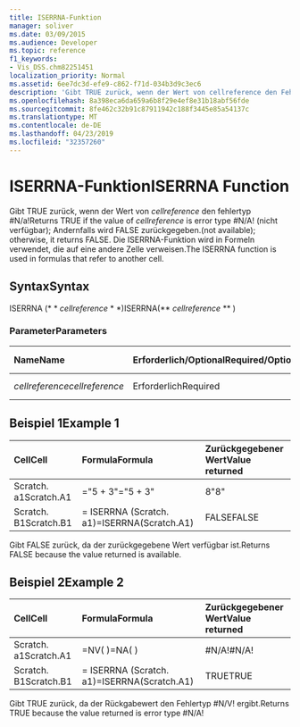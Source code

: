 ```yaml
---
title: ISERRNA-Funktion
manager: soliver
ms.date: 03/09/2015
ms.audience: Developer
ms.topic: reference
f1_keywords:
- Vis_DSS.chm82251451
localization_priority: Normal
ms.assetid: 6ee7dc3d-efe9-c862-f71d-034b3d9c3ec6
description: 'Gibt TRUE zurück, wenn der Wert von cellreference den Fehlertyp #N/A! (nicht verfügbar); Andernfalls wird FALSE zurückgegeben. Die ISERRNA-Funktion wird in Formeln verwendet, die auf eine andere Zelle verweisen.'
ms.openlocfilehash: 8a398eca6da659a6b8f29e4ef8e31b18abf56fde
ms.sourcegitcommit: 8fe462c32b91c87911942c188f3445e85a54137c
ms.translationtype: MT
ms.contentlocale: de-DE
ms.lasthandoff: 04/23/2019
ms.locfileid: "32357260"
---
```

# <a name="iserrna-function"></a><span data-ttu-id="2fa91-105">ISERRNA-Funktion</span><span class="sxs-lookup"><span data-stu-id="2fa91-105">ISERRNA Function</span></span>

<span data-ttu-id="2fa91-106">Gibt TRUE zurück, wenn der Wert von _cellreference_ den fehlertyp #N/a!</span><span class="sxs-lookup"><span data-stu-id="2fa91-106">Returns TRUE if the value of  _cellreference_ is error type #N/A!</span></span> <span data-ttu-id="2fa91-107">(nicht verfügbar); Andernfalls wird FALSE zurückgegeben.</span><span class="sxs-lookup"><span data-stu-id="2fa91-107">(not available); otherwise, it returns FALSE.</span></span> <span data-ttu-id="2fa91-108">Die ISERRNA-Funktion wird in Formeln verwendet, die auf eine andere Zelle verweisen.</span><span class="sxs-lookup"><span data-stu-id="2fa91-108">The ISERRNA function is used in formulas that refer to another cell.</span></span> 
  
## <a name="syntax"></a><span data-ttu-id="2fa91-109">Syntax</span><span class="sxs-lookup"><span data-stu-id="2fa91-109">Syntax</span></span>

<span data-ttu-id="2fa91-110">ISERRNA (\* \* *cellreference* \* \*)</span><span class="sxs-lookup"><span data-stu-id="2fa91-110">ISERRNA(\*\* *cellreference* \*\* )</span></span> 
  
### <a name="parameters"></a><span data-ttu-id="2fa91-111">Parameter</span><span class="sxs-lookup"><span data-stu-id="2fa91-111">Parameters</span></span>

|<span data-ttu-id="2fa91-112">**Name**</span><span class="sxs-lookup"><span data-stu-id="2fa91-112">**Name**</span></span>|<span data-ttu-id="2fa91-113">**Erforderlich/Optional**</span><span class="sxs-lookup"><span data-stu-id="2fa91-113">**Required/Optional**</span></span>|<span data-ttu-id="2fa91-114">**Datentyp**</span><span class="sxs-lookup"><span data-stu-id="2fa91-114">**Data Type**</span></span>|<span data-ttu-id="2fa91-115">**Beschreibung**</span><span class="sxs-lookup"><span data-stu-id="2fa91-115">**Description**</span></span>|
|:-----|:-----|:-----|:-----|
| <span data-ttu-id="2fa91-116">_cellreference_</span><span class="sxs-lookup"><span data-stu-id="2fa91-116">_cellreference_</span></span> <br/> |<span data-ttu-id="2fa91-117">Erforderlich</span><span class="sxs-lookup"><span data-stu-id="2fa91-117">Required</span></span>  <br/> |<span data-ttu-id="2fa91-118">**String**</span><span class="sxs-lookup"><span data-stu-id="2fa91-118">**String**</span></span> <br/> |<span data-ttu-id="2fa91-119">Bezug auf eine Zelle.</span><span class="sxs-lookup"><span data-stu-id="2fa91-119">Reference to a cell.</span></span>  <br/> |
   
## <a name="example-1"></a><span data-ttu-id="2fa91-120">Beispiel 1</span><span class="sxs-lookup"><span data-stu-id="2fa91-120">Example 1</span></span>

|<span data-ttu-id="2fa91-121">**Cell**</span><span class="sxs-lookup"><span data-stu-id="2fa91-121">**Cell**</span></span>|<span data-ttu-id="2fa91-122">**Formula**</span><span class="sxs-lookup"><span data-stu-id="2fa91-122">**Formula**</span></span>|<span data-ttu-id="2fa91-123">**Zurückgegebener Wert**</span><span class="sxs-lookup"><span data-stu-id="2fa91-123">**Value returned**</span></span>|
|:-----|:-----|:-----|
|<span data-ttu-id="2fa91-124">Scratch. a1</span><span class="sxs-lookup"><span data-stu-id="2fa91-124">Scratch.A1</span></span>  <br/> |<span data-ttu-id="2fa91-125">="5 + 3"</span><span class="sxs-lookup"><span data-stu-id="2fa91-125">="5 + 3"</span></span>  <br/> |<span data-ttu-id="2fa91-126">8</span><span class="sxs-lookup"><span data-stu-id="2fa91-126">"8"</span></span>  <br/> |
|<span data-ttu-id="2fa91-127">Scratch. B1</span><span class="sxs-lookup"><span data-stu-id="2fa91-127">Scratch.B1</span></span>  <br/> |<span data-ttu-id="2fa91-128">= ISERRNA (Scratch. a1)</span><span class="sxs-lookup"><span data-stu-id="2fa91-128">=ISERRNA(Scratch.A1)</span></span>  <br/> |<span data-ttu-id="2fa91-129">FALSE</span><span class="sxs-lookup"><span data-stu-id="2fa91-129">FALSE</span></span>  <br/> |
   
<span data-ttu-id="2fa91-130">Gibt FALSE zurück, da der zurückgegebene Wert verfügbar ist.</span><span class="sxs-lookup"><span data-stu-id="2fa91-130">Returns FALSE because the value returned is available.</span></span>
  
## <a name="example-2"></a><span data-ttu-id="2fa91-131">Beispiel 2</span><span class="sxs-lookup"><span data-stu-id="2fa91-131">Example 2</span></span>

|<span data-ttu-id="2fa91-132">**Cell**</span><span class="sxs-lookup"><span data-stu-id="2fa91-132">**Cell**</span></span>|<span data-ttu-id="2fa91-133">**Formula**</span><span class="sxs-lookup"><span data-stu-id="2fa91-133">**Formula**</span></span>|<span data-ttu-id="2fa91-134">**Zurückgegebener Wert**</span><span class="sxs-lookup"><span data-stu-id="2fa91-134">**Value returned**</span></span>|
|:-----|:-----|:-----|
|<span data-ttu-id="2fa91-135">Scratch. a1</span><span class="sxs-lookup"><span data-stu-id="2fa91-135">Scratch.A1</span></span>  <br/> |<span data-ttu-id="2fa91-136">=NV( )</span><span class="sxs-lookup"><span data-stu-id="2fa91-136">=NA( )</span></span>  <br/> |<span data-ttu-id="2fa91-137">#N/A!</span><span class="sxs-lookup"><span data-stu-id="2fa91-137">#N/A!</span></span>  <br/> |
|<span data-ttu-id="2fa91-138">Scratch. B1</span><span class="sxs-lookup"><span data-stu-id="2fa91-138">Scratch.B1</span></span>  <br/> |<span data-ttu-id="2fa91-139">= ISERRNA (Scratch. a1)</span><span class="sxs-lookup"><span data-stu-id="2fa91-139">=ISERRNA(Scratch.A1)</span></span>  <br/> |<span data-ttu-id="2fa91-140">TRUE</span><span class="sxs-lookup"><span data-stu-id="2fa91-140">TRUE</span></span>  <br/> |
   
<span data-ttu-id="2fa91-141">Gibt TRUE zurück, da der Rückgabewert den Fehlertyp #N/V! ergibt.</span><span class="sxs-lookup"><span data-stu-id="2fa91-141">Returns TRUE because the value returned is error type #N/A!</span></span>
  

